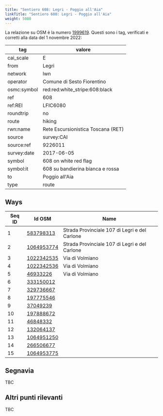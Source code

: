 ```yaml
---
title: "Sentiero 608: Legri - Poggio all'Aia"
linkTitle: "Sentiero 608: Legri - Poggio all'Aia"
weight: 5080
---
```


La relazione su OSM è la numero [1999619]. Questi sono i tag, verificati e corretti alla data del 1 novembre 2022:

| tag         | valore                                                 |
|-------------|--------------------------------------------------------|
| cai_scale   | E                                                      |
| from        | Legri                                                  |
| network     | lwn                                                    |
| operator    | Comune di Sesto Fiorentino                             |
| osmc:symbol | red:red:white_stripe:608:black                         |
| ref         | 608                                                    |
| ref:REI     | LFIC6080                                               |
| roundtrip   | no                                                     |
| route       | hiking                                                 |
| rwn:name    | Rete Escursionistica Toscana (RET)                     |
| source      | survey:CAI                                             |
| source:ref  | 9226011                                                |
| survey:date | 2017-06-05                                             |
| symbol      | 608 on white red flag                                  |
| symbol:it   | 608 su bandierina bianca e rossa                       |
| to          | Poggio all'Aia                                         |
| type        | route                                                  |

## Ways

| Seq ID | Id OSM       | Name                                          |
|--------|--------------|-----------------------------------------------|
|  1     | [583798313]  | Strada Provinciale 107 di Legri e del Carlone |
|  2     | [1064953774] | Strada Provinciale 107 di Legri e del Carlone |
|  3     | [1022342535] | Via di Volmiano                               |
|  4     | [1022342536] | Via di Volmiano                               |
|  5     | [46933226]   | Via di Volmiano                               |
|  6     | [333150012]  |                                               |
|  7     | [329736667]  |                                               |
|  8     | [197775546]  |                                               |
|  9     | [37049239]   |                                               |
| 10     | [197888672]  |                                               |
| 11     | [46848332]   |                                               |
| 12     | [132064137]  |                                               |
| 13     | [1064951250] |                                               |
| 14     | [266506677]  |                                               |
| 15     | [1064953775] |                                               |

## Segnavia

TBC

## Altri punti rilevanti

TBC

[1999619]:https://www.openstreetmap.org/relation/1999619

[583798313]:https://www.openstreetmap.org/way/583798313
[1064953774]:https://www.openstreetmap.org/way/1064953774
[1022342535]:https://www.openstreetmap.org/way/1022342535
[1022342536]:https://www.openstreetmap.org/way/1022342536
[46933226]:https://www.openstreetmap.org/way/46933226
[333150012]:https://www.openstreetmap.org/way/333150012
[329736667]:https://www.openstreetmap.org/way/329736667
[197775546]:https://www.openstreetmap.org/way/197775546
[37049239]:https://www.openstreetmap.org/way/37049239
[197888672]:https://www.openstreetmap.org/way/197888672
[46848332]:https://www.openstreetmap.org/way/46848332
[132064137]:https://www.openstreetmap.org/way/132064137
[1064951250]:https://www.openstreetmap.org/way/1064951250
[266506677]:https://www.openstreetmap.org/way/266506677
[1064953775]:https://www.openstreetmap.org/way/1064953775

